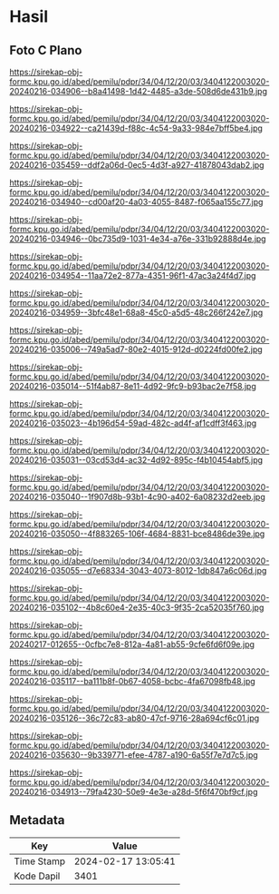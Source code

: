 # Hasil

## Foto C Plano

https://sirekap-obj-formc.kpu.go.id/abed/pemilu/pdpr/34/04/12/20/03/3404122003020-20240216-034906--b8a41498-1d42-4485-a3de-508d6de431b9.jpg

https://sirekap-obj-formc.kpu.go.id/abed/pemilu/pdpr/34/04/12/20/03/3404122003020-20240216-034922--ca21439d-f88c-4c54-9a33-984e7bff5be4.jpg

https://sirekap-obj-formc.kpu.go.id/abed/pemilu/pdpr/34/04/12/20/03/3404122003020-20240216-035459--ddf2a06d-0ec5-4d3f-a927-41878043dab2.jpg

https://sirekap-obj-formc.kpu.go.id/abed/pemilu/pdpr/34/04/12/20/03/3404122003020-20240216-034940--cd00af20-4a03-4055-8487-f065aa155c77.jpg

https://sirekap-obj-formc.kpu.go.id/abed/pemilu/pdpr/34/04/12/20/03/3404122003020-20240216-034946--0bc735d9-1031-4e34-a76e-331b92888d4e.jpg

https://sirekap-obj-formc.kpu.go.id/abed/pemilu/pdpr/34/04/12/20/03/3404122003020-20240216-034954--11aa72e2-877a-4351-96f1-47ac3a24f4d7.jpg

https://sirekap-obj-formc.kpu.go.id/abed/pemilu/pdpr/34/04/12/20/03/3404122003020-20240216-034959--3bfc48e1-68a8-45c0-a5d5-48c266f242e7.jpg

https://sirekap-obj-formc.kpu.go.id/abed/pemilu/pdpr/34/04/12/20/03/3404122003020-20240216-035006--749a5ad7-80e2-4015-912d-d0224fd00fe2.jpg

https://sirekap-obj-formc.kpu.go.id/abed/pemilu/pdpr/34/04/12/20/03/3404122003020-20240216-035014--51f4ab87-8e11-4d92-9fc9-b93bac2e7f58.jpg

https://sirekap-obj-formc.kpu.go.id/abed/pemilu/pdpr/34/04/12/20/03/3404122003020-20240216-035023--4b196d54-59ad-482c-ad4f-af1cdff3f463.jpg

https://sirekap-obj-formc.kpu.go.id/abed/pemilu/pdpr/34/04/12/20/03/3404122003020-20240216-035031--03cd53d4-ac32-4d92-895c-f4b10454abf5.jpg

https://sirekap-obj-formc.kpu.go.id/abed/pemilu/pdpr/34/04/12/20/03/3404122003020-20240216-035040--1f907d8b-93b1-4c90-a402-6a08232d2eeb.jpg

https://sirekap-obj-formc.kpu.go.id/abed/pemilu/pdpr/34/04/12/20/03/3404122003020-20240216-035050--4f883265-106f-4684-8831-bce8486de39e.jpg

https://sirekap-obj-formc.kpu.go.id/abed/pemilu/pdpr/34/04/12/20/03/3404122003020-20240216-035055--d7e68334-3043-4073-8012-1db847a6c06d.jpg

https://sirekap-obj-formc.kpu.go.id/abed/pemilu/pdpr/34/04/12/20/03/3404122003020-20240216-035102--4b8c60e4-2e35-40c3-9f35-2ca52035f760.jpg

https://sirekap-obj-formc.kpu.go.id/abed/pemilu/pdpr/34/04/12/20/03/3404122003020-20240217-012655--0cfbc7e8-812a-4a81-ab55-9cfe6fd6f09e.jpg

https://sirekap-obj-formc.kpu.go.id/abed/pemilu/pdpr/34/04/12/20/03/3404122003020-20240216-035117--ba111b8f-0b67-4058-bcbc-4fa67098fb48.jpg

https://sirekap-obj-formc.kpu.go.id/abed/pemilu/pdpr/34/04/12/20/03/3404122003020-20240216-035126--36c72c83-ab80-47cf-9716-28a694cf6c01.jpg

https://sirekap-obj-formc.kpu.go.id/abed/pemilu/pdpr/34/04/12/20/03/3404122003020-20240216-035630--9b339771-efee-4787-a190-6a55f7e7d7c5.jpg

https://sirekap-obj-formc.kpu.go.id/abed/pemilu/pdpr/34/04/12/20/03/3404122003020-20240216-034913--79fa4230-50e9-4e3e-a28d-5f6f470bf9cf.jpg


## Metadata

| Key        | Value               |
| ---------- | ------------------- |
| Time Stamp | 2024-02-17 13:05:41 |
| Kode Dapil | 3401                |



